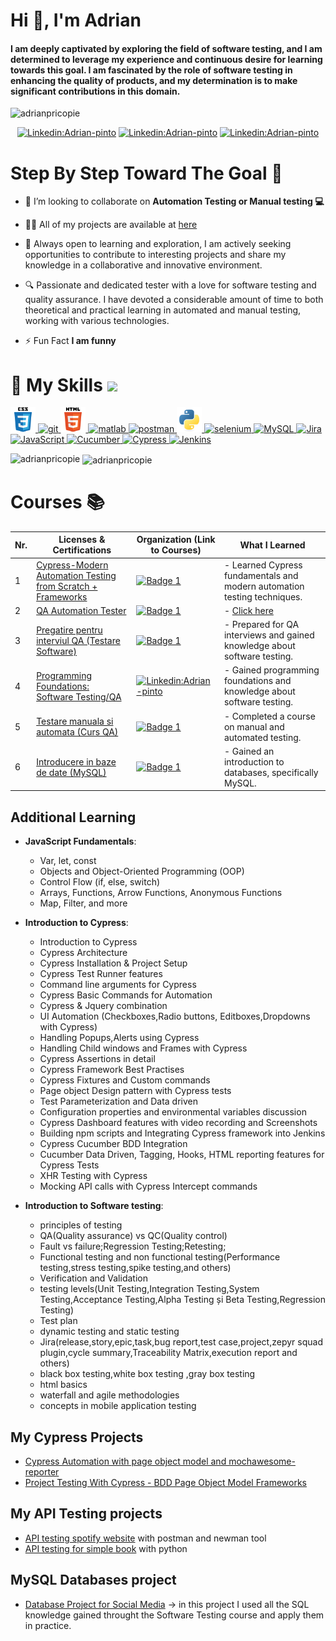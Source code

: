 <h1 align="left">Hi 👋, I'm Adrian</h1>

<h4 align="left"> I am deeply captivated by exploring the field of software testing, and I am determined to leverage my experience and continuous desire for learning towards this goal. I am fascinated by the role of software testing in enhancing the quality of products, and my determination is to make significant contributions in this domain.</h4>


<p align="left"> <img src="https://komarev.com/ghpvc/?username=adrianpricopie&label=Profile%20views&color=0e75b6&style=flat" alt="adrianpricopie" /> </p>
<div align="center">
  
[![Linkedin:Adrian-pinto](https://img.shields.io/badge/LinkedIn-0077B5?style=for-the-badge&logo=linkedin&logoColor=white)](https://www.linkedin.com/in/adrian-pricopie-a1a5a8215/)
[![Linkedin:Adrian-pinto](https://img.shields.io/badge/Instagram-E4405F?style=for-the-badge&logo=instagram&logoColor=white)](https://www.instagram.com/adrian.pricopie/)
[![Linkedin:Adrian-pinto](https://img.shields.io/badge/website-000000?style=for-the-badge&logo=About.me&logoColor=white)]()

</div>

# Step By Step Toward The Goal :dart:


- 👯 I’m looking to collaborate on **Automation Testing or Manual testing 💻**

- 👨‍💻 All of my projects are available at [here](https://github.com/AdrianPricopie?tab=repositories)

- 🌱 Always open to learning and exploration, I am actively seeking opportunities to contribute to interesting projects and share my knowledge in a collaborative and innovative environment.

- 🔍 Passionate and dedicated tester with a love for software testing and quality assurance. I have devoted a considerable amount of time to both theoretical and practical learning in automated and manual testing, working with various technologies.

- ⚡ Fun Fact **I am funny**
<p align="left">
</p>

# 🤵 My Skills <img src='https://user-images.githubusercontent.com/74038190/206662607-d9e7591e-bbf9-42f9-9386-29efc927bc16.gif' width="40"> 

<p align="left">
  <a href="https://www.w3schools.com/css/" target="_blank" rel="noreferrer">
    <img src="https://raw.githubusercontent.com/devicons/devicon/master/icons/css3/css3-original-wordmark.svg" alt="css3" width="40" height="40"/>
  </a>
  <a href="https://git-scm.com/" target="_blank" rel="noreferrer">
    <img src="https://www.vectorlogo.zone/logos/git-scm/git-scm-icon.svg" alt="git" width="40" height="40"/>
  </a>
  <a href="https://www.w3.org/html/" target="_blank" rel="noreferrer">
    <img src="https://raw.githubusercontent.com/devicons/devicon/master/icons/html5/html5-original-wordmark.svg" alt="html5" width="40" height="40"/>
  </a>
  <a href="https://www.mathworks.com/" target="_blank" rel="noreferrer">
    <img src="https://upload.wikimedia.org/wikipedia/commons/2/21/Matlab_Logo.png" alt="matlab" width="40" height="40"/>
  <a href="https://postman.com" target="_blank" rel="noreferrer">
    <img src="https://www.vectorlogo.zone/logos/getpostman/getpostman-icon.svg" alt="postman" width="40" height="40"/>
  </a>
  <a href="https://www.python.org" target="_blank" rel="noreferrer">
    <img src="https://raw.githubusercontent.com/devicons/devicon/master/icons/python/python-original.svg" alt="python" width="40" height="40"/>
  </a>
  <a href="https://www.selenium.dev" target="_blank" rel="noreferrer">
    <img src="https://raw.githubusercontent.com/detain/svg-logos/780f25886640cef088af994181646db2f6b1a3f8/svg/selenium-logo.svg" alt="selenium" width="40" height="40"/>
  </a>
  <a href="https://www.mysql.com/" target="_blank" rel="noreferrer">
    <img src="https://pngimg.com/uploads/mysql/mysql_PNG11.png" alt="MySQL" width="40" height="40"/>
  </a> 
  <a href="https://www.atlassian.com/software/jira" target="_blank" rel="noreferrer">
    <img src="https://upload.wikimedia.org/wikipedia/commons/8/8a/Jira_Logo.svg" alt="Jira" width="60" height="40"/>
  </a>
  <a href="https://nodejs.org/en" target="_blank" rel="noreferrer">
    <img src="https://upload.wikimedia.org/wikipedia/commons/6/6a/JavaScript-logo.png" alt="JavaScript" width="40" height="40"/>
  </a>
  <a href="https://cucumber.io/" target="_blank" rel="noreferrer">
    <img src="https://seeklogo.com/images/C/cucumber-logo-A5197CAD09-seeklogo.com.png" alt="Cucumber" width="100" height="40"/>
  </a>
  <a href="https://www.cypress.io/" target="_blank" rel="noreferrer">
    <img src="https://asset.brandfetch.io/idIq_kF0rb/idZxkJkFIi.svg?updated=1667565307270" alt="Cypress" width="60" height="40"/>
  </a>
    </a>
  <a href="https://www.jenkins.io/" target="_blank" rel="noreferrer">
    <img src="https://upload.wikimedia.org/wikipedia/commons/e/e9/Jenkins_logo.svg" alt="Jenkins" width="40" height="40"/>
  </a>
</p>


<p><img align="left" src="https://github-readme-stats.vercel.app/api/top-langs?username=adrianpricopie&show_icons=true&locale=en&layout=compact" alt="adrianpricopie" /> </p>

<p>&nbsp;<img align="center" src="https://github-readme-stats.vercel.app/api?username=adrianpricopie&show_icons=true&locale=en" alt="adrianpricopie" /></p>

# Courses :books:
| Nr. | Licenses & Certifications       | Organization (Link to Courses)                                                                                              | What I Learned                                                                                                                                                   | 
|-----|--------------------------------|----------------------------------------------------------------------------------------------------------------------------|-----------------------------------------------------------------------------------------------------------------------------------------------------------------| 
| 1   | [Cypress-Modern Automation Testing from Scratch + Frameworks](https://www.udemy.com/certificate/UC-54ba25e1-8f17-4592-a285-eb21c7cbe5fe/)  | [![Badge 1](https://img.shields.io/badge/Udemy-EC5252?style=for-the-badge&logo=Udemy&logoColor=white)](https://www.udemy.com/course/cypress-tutorial/?couponCode=KEEPLEARNING) | - Learned Cypress fundamentals and modern automation testing techniques.                                                                                       | 
| 2   | [QA Automation Tester]() | [![Badge 1](https://img.shields.io/badge/ITFactory-000000?style=for-the-badge&logoColor=white)](https://www.itfactory.ro/) | - [Click here](https://github.com/AdrianPricopie/AdrianPricopie/blob/main/QA%20automation%20competence.png)                                                                                                                  | 
| 3   | [Pregatire pentru interviul QA (Testare Software)](https://www.udemy.com/certificate/UC-63aa5699-9ad1-4ec6-b198-f949489a84cb/) | [![Badge 1](https://img.shields.io/badge/Udemy-EC5252?style=for-the-badge&logo=Udemy&logoColor=white)](https://www.udemy.com/course/pregatire-pentru-interviul-qa-testare-software/?couponCode=KEEPLEARNING) | - Prepared for QA interviews and gained knowledge about software testing.                                                                                       | 
| 4   | [Programming Foundations: Software Testing/QA](https://www.linkedin.com/learning/certificates/09d21f167e2aaa149fb0d8f6a6a8ceadb656fcecefd1355465f4c58c3717a1fb) | [![Linkedin:Adrian-pinto](https://img.shields.io/badge/LinkedIn-0077B5?style=for-the-badge&logo=linkedin&logoColor=white)](https://www.linkedin.com/learning/programming-foundations-software-testing-qa?trk=learning-certificate_detail_search-card&upsellOrderOrigin=default_guest_learning) | - Gained programming foundations and knowledge about software testing.                                                                                            |
| 5   | [Testare manuala si automata (Curs QA)](https://www.udemy.com/certificate/UC-4b67e7bd-905d-4454-9ad6-fe8c3ac3f60f/)  | [![Badge 1](https://img.shields.io/badge/Udemy-EC5252?style=for-the-badge&logo=Udemy&logoColor=white)](https://www.udemy.com/course/testare-manuala-si-automata-curs-qa/?couponCode=KEEPLEARNING) | - Completed a course on manual and automated testing.                                                                                                           | 
| 6   | [Introducere in baze de date (MySQL)](https://www.udemy.com/certificate/UC-0957b61c-2328-427f-a995-7abd575cb078/) | [![Badge 1](https://img.shields.io/badge/Udemy-EC5252?style=for-the-badge&logo=Udemy&logoColor=white)](https://www.udemy.com/course/introducere-in-baze-de-date-mysql/?couponCode=KEEPLEARNING) | - Gained an introduction to databases, specifically MySQL.                                                                                                       |

## Additional Learning
- **JavaScript Fundamentals**:
  - Var, let, const
  - Objects and Object-Oriented Programming (OOP)
  - Control Flow (if, else, switch)
  - Arrays, Functions, Arrow Functions, Anonymous Functions
  - Map, Filter, and more
  
- **Introduction to Cypress**:
   - Introduction to Cypress
   - Cypress Architecture
   - Cypress Installation & Project Setup
   - Cypress Test Runner features
   - Command line arguments for Cypress
   - Cypress Basic Commands for Automation
   - Cypress & Jquery combination
   - UI Automation (Checkboxes,Radio buttons, Editboxes,Dropdowns with Cypress)
   - Handling Popups,Alerts using Cypress
   - Handling Child windows and Frames with Cypress
   - Cypress Assertions in detail
   - Cypress Framework Best Practises
   - Cypress Fixtures and Custom commands
   - Page object Design pattern with Cypress tests
   - Test Parameterization and Data driven 
   - Configuration properties and environmental variables discussion
   - Cypress Dashboard features with video recording and Screenshots
   - Building npm scripts and Integrating Cypress framework into Jenkins
   - Cypress Cucumber BDD Integration
   - Cucumber Data Driven, Tagging, Hooks, HTML reporting features for Cypress Tests
   - XHR Testing with Cypress
   - Mocking API calls with Cypress Intercept commands


- **Introduction to Software testing**:
  - principles of testing
  - QA(Quality assurance) vs QC(Quality control)
  - Fault vs failure;Regression Testing;Retesting;
  - Functional testing and non functional testing(Performance testing,stress testing,spike testing,and others)
  - Verification and Validation
  - testing levels(Unit Testing,Integration Testing,System Testing,Acceptance Testing,Alpha Testing și Beta Testing,Regression Testing)
  - Test plan
  - dynamic testing and static testing
  - Jira(release,story,epic,task,bug report,test case,project,zepyr squad plugin,cycle summary,Traceability Matrix,execution report and others)
  - black box testing,white box testing ,gray box testing
  - html basics
  - waterfall and agile methodologies
  - concepts in mobile application testing
 
 

## My Cypress Projects
- [Cypress Automation with page object model and mochawesome-reporter ](https://github.com/AdrianPricopie/CypressAutomation)
- [Project Testing With Cypress - BDD Page Object Model Frameworks](https://github.com/AdrianPricopie/ProjectTesting-With-Cypress-BDD-Page-object-model-frameworks)

## My API Testing projects
- [API testing spotify website](https://github.com/AdrianPricopie/API-Testing) with postman and newman tool
- [API testing for simple book](https://github.com/AdrianPricopie/Python-API-Testing-) with python

## MySQL Databases project

- [Database Project for Social Media](https://github.com/AdrianPricopie/MySQL-Project) -> in this project I used all the SQL knowledge gained throught the Software Testing course and apply them in practice.





